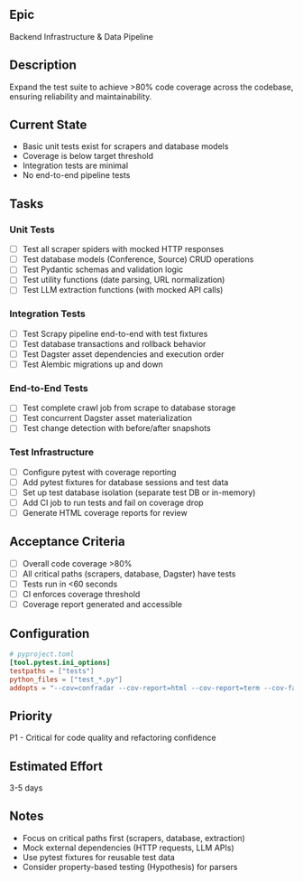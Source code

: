 ## Epic
Backend Infrastructure & Data Pipeline

## Description
Expand the test suite to achieve >80% code coverage across the codebase, ensuring reliability and maintainability.

## Current State
- Basic unit tests exist for scrapers and database models
- Coverage is below target threshold
- Integration tests are minimal
- No end-to-end pipeline tests

## Tasks

### Unit Tests
- [ ] Test all scraper spiders with mocked HTTP responses
- [ ] Test database models (Conference, Source) CRUD operations
- [ ] Test Pydantic schemas and validation logic
- [ ] Test utility functions (date parsing, URL normalization)
- [ ] Test LLM extraction functions (with mocked API calls)

### Integration Tests
- [ ] Test Scrapy pipeline end-to-end with test fixtures
- [ ] Test database transactions and rollback behavior
- [ ] Test Dagster asset dependencies and execution order
- [ ] Test Alembic migrations up and down

### End-to-End Tests
- [ ] Test complete crawl job from scrape to database storage
- [ ] Test concurrent Dagster asset materialization
- [ ] Test change detection with before/after snapshots

### Test Infrastructure
- [ ] Configure pytest with coverage reporting
- [ ] Add pytest fixtures for database sessions and test data
- [ ] Set up test database isolation (separate test DB or in-memory)
- [ ] Add CI job to run tests and fail on coverage drop
- [ ] Generate HTML coverage reports for review

## Acceptance Criteria
- [ ] Overall code coverage >80%
- [ ] All critical paths (scrapers, database, Dagster) have tests
- [ ] Tests run in <60 seconds
- [ ] CI enforces coverage threshold
- [ ] Coverage report generated and accessible

## Configuration
```toml
# pyproject.toml
[tool.pytest.ini_options]
testpaths = ["tests"]
python_files = ["test_*.py"]
addopts = "--cov=confradar --cov-report=html --cov-report=term --cov-fail-under=80"
```

## Priority
P1 - Critical for code quality and refactoring confidence

## Estimated Effort
3-5 days

## Notes
- Focus on critical paths first (scrapers, database, extraction)
- Mock external dependencies (HTTP requests, LLM APIs)
- Use pytest fixtures for reusable test data
- Consider property-based testing (Hypothesis) for parsers
